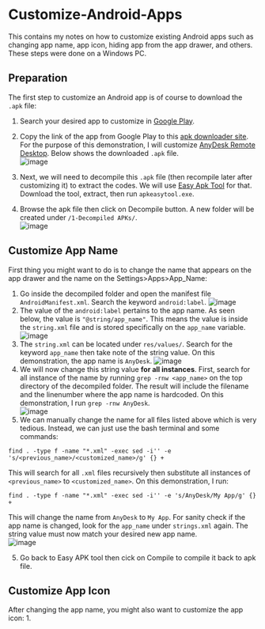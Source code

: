 # Customize-Android-Apps
This contains my notes on how to customize existing Android apps such as changing app name, app icon, hiding app from the app drawer, and others. These steps were done on a Windows PC. 

## Preparation
The first step to customize an Android app is of course to download the `.apk` file:
1. Search your desired app to customize in [Google Play](https://play.google.com/store/apps).
2. Copy the link of the app from Google Play to this [apk downloader site](https://apps.evozi.com/apk-downloader/). For the purpose of this demonstration, I will customize [AnyDesk Remote Desktop](https://play.google.com/store/apps/details?id=com.anydesk.anydeskandroid). Below shows the downloaded `.apk` file.  
![image](https://user-images.githubusercontent.com/87559347/197316309-4b9e9b1a-6dae-426d-9858-1847347e69a2.png)
3. Next, we will need to decompile this `.apk` file (then recompile later after customizing it) to extract the codes. We will use [Easy Apk Tool](https://apk-easy-tool.en.lo4d.com/windows) for that. Download the tool, extract, then run `apkeasytool.exe`.

4. Browse the apk file then click on Decompile button. A new folder will be created under `/1-Decompiled APKs/`.  
![image](https://user-images.githubusercontent.com/87559347/197327732-8fe164ff-dfc1-4c39-8cc9-f0332ad9fa1b.png)


## Customize App Name
First thing you might want to do is to change the name that appears on the app drawer and the name on the Settings>Apps>App_Name:
1. Go inside the decompiled folder and open the manifest file `AndroidManifest.xml`. Search the keyword `android:label`. 
![image](https://user-images.githubusercontent.com/87559347/197320497-d1426ee5-0ae9-4094-8ab5-046f6025dbb2.png)
2. The value of the `android:label` pertains to the app name. As seen below, the value is `"@string/app_name"`. This means the value is inside the `string.xml` file and is stored specifically on the `app_name` variable.  
![image](https://user-images.githubusercontent.com/87559347/197321872-b199b6ee-14a6-41f5-9680-40b90dd78ec1.png)
3. The `string.xml` can be located under `res/values/`. Search for the keyword `app_name` then take note of the string value. On this demonstration, the app name is `AnyDesk`.
![image](https://user-images.githubusercontent.com/87559347/197323456-7a579e1f-c627-4873-8ce3-768de70116e5.png)  
4. We will now change this string value **for all instances**. First, search for all instance of the name by running `grep -rnw <app_name>` on the top directory of the decompiled folder. The result will include the filename and the linenumber where the app name is hardcoded. On this demonstration, I run `grep -rnw AnyDesk`.  
![image](https://user-images.githubusercontent.com/87559347/197323696-bb39102c-951c-44fb-aed3-4ca047482280.png)   
5. We can manually change the name for all files listed above which is very tedious. Instead, we can just use the bash terminal and some commands:
```
find . -type f -name "*.xml" -exec sed -i'' -e 's/<previous_name>/<customized_name>/g' {} +
```
This will search for all `.xml` files recursively then substitute all instances of `<previous_name>` to `<customized_name>`. On this demonstration, I run: 
```
find . -type f -name "*.xml" -exec sed -i'' -e 's/AnyDesk/My App/g' {} +
```
This will change the name from `AnyDesk` to `My App`. For sanity check if the app name is changed, look for the `app_name` under `strings.xml` again. The string value must now match your desired new app name.  
![image](https://user-images.githubusercontent.com/87559347/197329747-74eacbf7-affe-4353-b419-df8397264f2e.png)


5. Go back to Easy APK tool then cick on Compile to compile it back to apk file.
## Customize App Icon
After changing the app name, you might also want to customize the app icon:
1.

